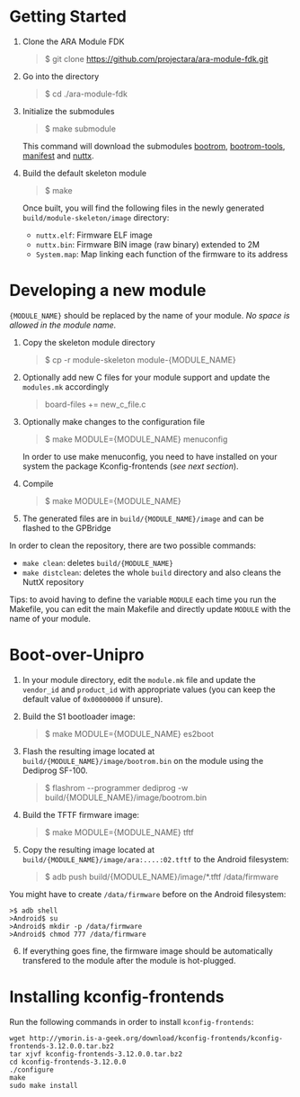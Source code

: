 # Getting Started

1. Clone the ARA Module FDK

    >$ git clone https://github.com/projectara/ara-module-fdk.git

2. Go into the directory

    >$ cd ./ara-module-fdk

3. Initialize the submodules

    >$ make submodule

    This command will download the submodules
    [bootrom](https://github.com/projectara/bootrom),
    [bootrom-tools](https://github.com/projectara/bootrom-tools),
    [manifest](https://github.com/projectara/manifesto) and
    [nuttx](https://github.com/projectara/nuttx).

4. Build the default skeleton module

    >$ make

    Once built, you will find the following files in the newly generated
    `build/module-skeleton/image` directory:

    * `nuttx.elf`: Firmware ELF image
    * `nuttx.bin`: Firmware BIN image (raw binary) extended to 2M
    * `System.map`: Map linking each function of the firmware to its address

# Developing a new module

`{MODULE_NAME}` should be replaced by the name of your module. *No space is
allowed in the module name.*

1. Copy the skeleton module directory
    >$ cp -r module-skeleton module-{MODULE_NAME}

2. Optionally add new C files for your module support and update the
   `modules.mk` accordingly

    >board-files += new_c_file.c

3. Optionally make changes to the configuration file

    >$ make MODULE={MODULE_NAME} menuconfig

    In order to use make menuconfig, you need to have installed on your system
    the package Kconfig-frontends (*see next section*).

4. Compile

    >$ make MODULE={MODULE_NAME}

5. The generated files are in `build/{MODULE_NAME}/image` and can be flashed to
   the GPBridge

In order to clean the repository, there are two possible commands:

* `make clean`: deletes `build/{MODULE_NAME}`
* `make distclean`: deletes the whole `build` directory and also cleans the
  NuttX repository

Tips: to avoid having to define the variable `MODULE` each time you run the
Makefile, you can edit the main Makefile and directly update `MODULE` with the
name of your module.

# Boot-over-Unipro

1. In your module directory, edit the `module.mk` file and update the
   `vendor_id` and `product_id` with appropriate values (you can keep the
   default value of `0x00000000` if unsure).

2. Build the S1 bootloader image:

    >$ make MODULE={MODULE_NAME} es2boot

3. Flash the resulting image located at `build/{MODULE_NAME}/image/bootrom.bin`
   on the module using the Dediprog SF-100.

    >$ flashrom --programmer dediprog -w build/{MODULE_NAME}/image/bootrom.bin

4. Build the TFTF firmware image:

    >$ make MODULE={MODULE_NAME} tftf

5. Copy the resulting image located at
   `build/{MODULE_NAME}/image/ara:....:02.tftf` to the Android filesystem:

    >$ adb push build/{MODULE_NAME}/image/*.tftf /data/firmware

You might have to create `/data/firmware` before on the Android filesystem:

    >$ adb shell
    >Android$ su
    >Android$ mkdir -p /data/firmware
    >Android$ chmod 777 /data/firmware

6. If everything goes fine, the firmware image should be automatically
   transfered to the module after the module is hot-plugged.

# Installing kconfig-frontends

Run the following commands in order to install `kconfig-frontends`:

```
wget http://ymorin.is-a-geek.org/download/kconfig-frontends/kconfig-frontends-3.12.0.0.tar.bz2
tar xjvf kconfig-frontends-3.12.0.0.tar.bz2
cd kconfig-frontends-3.12.0.0
./configure
make
sudo make install
```
